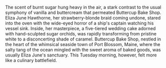 The scent of burnt sugar hung heavy in the air, a stark contrast to the usual symphony of vanilla and buttercream that permeated Buttercup Bake Shop. Eliza June Hawthorne, her strawberry-blonde braid coming undone, stared into the oven with the wide-eyed horror of a ship's captain watching his vessel sink. Inside, her masterpiece, a five-tiered wedding cake adorned with hand-sculpted sugar orchids, was rapidly transforming from pristine white to a disconcerting shade of caramel.  Buttercup Bake Shop, nestled in the heart of the whimsical seaside town of Port Blossom, Maine, where the salty tang of the ocean mingled with the sweet aroma of baked goods, was usually Eliza June's sanctuary.  This Tuesday morning, however, felt more like a culinary battlefield.
